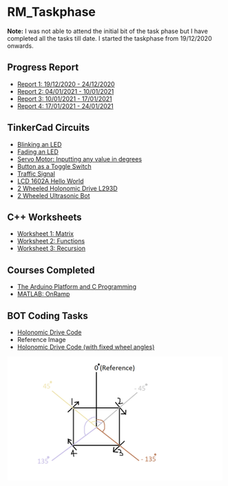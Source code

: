 # RM_Taskphase
**Note:** I was not able to attend the initial bit of the task phase but I have completed all the tasks till date. I started the taskphase from 19/12/2020 onwards.

## Progress Report  
- [Report 1: 19/12/2020 - 24/12/2020](https://github.com/maanvisingh/RM_Taskphase/blob/main/Progress%20Reports/Progress%20Report%201.pdf)  
- [Report 2: 04/01/2021 - 10/01/2021](https://github.com/maanvisingh/RM_Taskphase/blob/main/Progress%20Reports/Progress%20Report%202.pdf) 
- [Report 3: 10/01/2021 - 17/01/2021](https://github.com/maanvisingh/RM_Taskphase/blob/main/Progress%20Reports/Progress%20Report%203.pdf)
- [Report 4: 17/01/2021 - 24/01/2021](https://github.com/maanvisingh/RM_Taskphase/blob/main/Progress%20Reports/Progress%20Report%204.pdf)

## TinkerCad Circuits
- [Blinking an LED](https://github.com/maanvisingh/RM_Taskphase/blob/main/TinkerCad_Circuits/Blinking%20an%20LED.png)
- [Fading an LED](https://github.com/maanvisingh/RM_Taskphase/blob/main/TinkerCad_Circuits/Fading%20an%20LED.png)  
- [Servo Motor: Inputting any value in degrees](https://github.com/maanvisingh/RM_Taskphase/blob/main/TinkerCad_Circuits/Servo%20Motor%20(Inputting%20any%20value%20of%20degrees).png)  
- [Button as a Toggle Switch](https://github.com/maanvisingh/RM_Taskphase/blob/main/TinkerCad_Circuits/Button%20as%20a%20Toggle%20Switch.png)
- [Traffic Signal](https://github.com/maanvisingh/RM_Taskphase/blob/main/TinkerCad_Circuits/Traffic%20Light.png)
- [LCD 1602A Hello World](https://github.com/maanvisingh/RM_Taskphase/blob/main/TinkerCad_Circuits/LCD%20Hello%20World.png)
- [2 Wheeled Holonomic Drive L293D](https://github.com/maanvisingh/RM_Taskphase/blob/main/TinkerCad_Circuits/2%20Wheeled%20Holomic%20drive%20TinkerCad.pdf)
- [2 Wheeled Ultrasonic Bot](https://github.com/maanvisingh/RM_Taskphase/blob/main/TinkerCad_Circuits/Ultrasonic%20Bot%20TinkerCad.pdf)
  
## C++ Worksheets  
- [Worksheet 1: Matrix](https://github.com/maanvisingh/RM_Taskphase/tree/main/C%2B%2B%20Worksheets/Worksheet%201)  
- [Worksheet 2: Functions](https://github.com/maanvisingh/RM_Taskphase/tree/main/C%2B%2B%20Worksheets/Worksheet%202)  
- [Worksheet 3: Recursion](https://github.com/maanvisingh/RM_Taskphase/tree/main/C%2B%2B%20Worksheets/Worksheet%203)

## Courses Completed 
- [The Arduino Platform and C Programming](https://github.com/maanvisingh/RM_Taskphase/blob/main/Courses%20Completed/The%20Arduino%20Platform%20and%20C%20Programming.pdf)
- [MATLAB: OnRamp](https://github.com/maanvisingh/RM_Taskphase/blob/main/Courses%20Completed/MATLAB%20OnRamp.pdf)

## BOT Coding Tasks
- [Holonomic Drive Code](https://github.com/maanvisingh/RM_Taskphase/blob/main/Coding%20Tasks/Holonomic%20Drive%20Code.txt)
- Reference Image
- [Holonomic Drive Code (with fixed wheel angles)](https://github.com/maanvisingh/RM_Taskphase/blob/main/Coding%20Tasks/Holonomic%20Drive%20Code%20(with%20fixed%20wheel%20angles).txt)
<img src="https://github.com/maanvisingh/RM_Taskphase/blob/main/Coding%20Tasks/Reference%20Image.png" width="500" >




